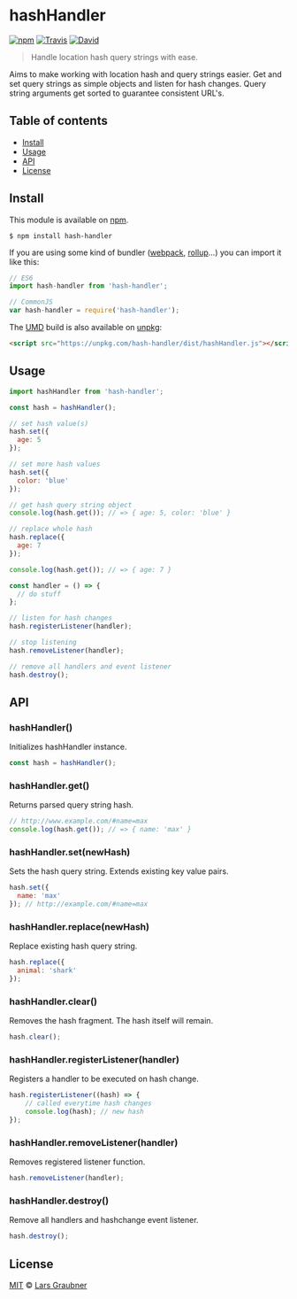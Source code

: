 # hashHandler

[![npm](https://img.shields.io/npm/v/hash-handler.svg)](https://www.npmjs.com/package/hash-handler) [![Travis](https://img.shields.io/travis/lgraubner/hash-handler.svg)](https://travis-ci.org/lgraubner/hash-handler) [![David](https://img.shields.io/david/lgraubner/hash-handler.svg)](https://david-dm.org/lgraubner/hash-handler)

> Handle location hash query strings with ease.

Aims to make working with location hash and query strings easier. Get and set query strings as simple objects and listen for hash changes. Query string arguments get sorted to guarantee consistent URL's.

## Table of contents

- [Install](#install)
- [Usage](#usage)
- [API](#api)
- [License](#license)

## Install

This module is available on [npm](https://www.npmjs.com/).

```
$ npm install hash-handler
```

If you are using some kind of bundler ([webpack](https://webpack.js.org), [rollup](https://rollupjs.org)...) you can import it like this:

```JavaScript
// ES6
import hash-handler from 'hash-handler';

// CommonJS
var hash-handler = require('hash-handler');
```

The [UMD](https://github.com/umdjs/umd) build is also available on [unpkg](https://unpkg.com/):

```HTML
<script src="https://unpkg.com/hash-handler/dist/hashHandler.js"></script>
```

## Usage

```JavaScript
import hashHandler from 'hash-handler';

const hash = hashHandler();

// set hash value(s)
hash.set({
  age: 5
});

// set more hash values
hash.set({
  color: 'blue'
});

// get hash query string object
console.log(hash.get()); // => { age: 5, color: 'blue' }

// replace whole hash
hash.replace({
  age: 7
});

console.log(hash.get()); // => { age: 7 }

const handler = () => {
  // do stuff
};

// listen for hash changes
hash.registerListener(handler);

// stop listening
hash.removeListener(handler);

// remove all handlers and event listener
hash.destroy();
```

## API

### hashHandler()

Initializes hashHandler instance.

```JavaScript
const hash = hashHandler();
```

### hashHandler.get()

Returns parsed query string hash.

```JavaScript
// http://www.example.com/#name=max
console.log(hash.get()); // => { name: 'max' }
```

### hashHandler.set(newHash)

Sets the hash query string. Extends existing key value pairs.

```JavaScript
hash.set({
  name: 'max'
}); // http://example.com/#name=max
```

### hashHandler.replace(newHash)

Replace existing hash query string.

```JavaScript
hash.replace({
  animal: 'shark'
});
```

### hashHandler.clear()

Removes the hash fragment. The hash itself will remain.

```JavaScript
hash.clear();
```

### hashHandler.registerListener(handler)

Registers a handler to be executed on hash change.

```JavaScript
hash.registerListener((hash) => {
    // called everytime hash changes
    console.log(hash); // new hash
});
```

### hashHandler.removeListener(handler)

Removes registered listener function.

```JavaScript
hash.removeListener(handler);
```
### hashHandler.destroy()

Remove all handlers and hashchange event listener.

```JavaScript
hash.destroy();
```

## License

[MIT](https://github.com/lgraubner/mqr/blob/master/LICENSE) © [Lars Graubner](https://larsgraubner.com)
